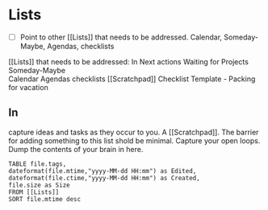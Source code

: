 # Lists

- [ ] Point to other [[Lists]] that needs to be addressed.  Calendar, Someday-Maybe,  Agendas, checklists

[[Lists]] that needs to be addressed:
In
Next actions
Waiting for
Projects
Someday-Maybe  
Calendar 
Agendas 
checklists
[[Scratchpad]]
Checklist Template - Packing for vacation

## In
capture ideas and tasks as they occur to you.  A [[Scratchpad]].  The barrier for adding something to this list shold be minimal.  Capture your open loops.  Dump the contents of your brain in here.

```dataview
TABLE file.tags,
dateformat(file.mtime,"yyyy-MM-dd HH:mm") as Edited, 
dateformat(file.ctime,"yyyy-MM-dd HH:mm") as Created, 
file.size as Size
FROM [[Lists]]
SORT file.mtime desc
```
